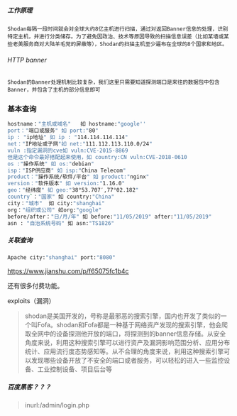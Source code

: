 ##### 工作原理

~~~
Shodan每隔一段时间就会对全球大约8亿主机进行扫描，通过对返回Banner信息的处理，识别特定主机，并进行分类储存。为了避免因政治、技术等原因导致的扫描信息误差（比如某墙或某些老美服务商对大陆羊毛党的屏蔽等），Shodan的扫描主机至少遍布在全球的8个国家和地区。
~~~

###### HTTP banner

~~~
Shodan的Banner处理机制比较复杂，我们这里只需要知道探测端口是来往的数据包中包含Banner，并包含了主机的部分信息即可
~~~

### 基本查询

~~~bash
hostname："主机或域名"   如 hostname:"google''
port："端口或服务" 如 port:"80"
ip : "ip地址" 如 ip : "114.114.114.114"
net："IP地址或子网"如 net:"111.112.113.110.0/24"
vuln :指定漏洞的cve如 vuln:CVE-2015-8869
但是这个命令最好搭配起来使用，如 country:CN vuln:CVE-2018-0610
os :"操作系统" 如 os:"debian"
isp："ISP供应商" 如 isp:"China Telecom"
product："操作系统/软件/平台" 如 product:"nginx"
version："软件版本" 如 version:"1.16.0"
geo："经纬度" 如 geo:"38°53.707′,77°02.182"
country`："国家" 如 country:"China"
city："城市"  如 city:"shanghai"
org："组织或公司" 如org:"google"
before/after："日/月/年" 如 before:"11/05/2019" after:"11/05/2019"
asn : "自治系统号码" 如 asn:"TS1826"
~~~

##### 关联查询

~~~bash
Apache city:"shanghai" port:"8080"
~~~

https://www.jianshu.com/p/f65075fc1b4c

还有很多付费功能。

 exploits（漏洞）

> shodan是美国开发的，号称是最邪恶的搜索引擎，国内也开发了类似的一个叫Fofa。shodan和Fofa都是一种基于网络资产发现的搜索引擎，他会爬取全网中的设备探测他开放的端口，将探测到的banner信息存储。从安全角度来说，利用这种搜索引擎可以进行资产及漏洞影响范围分析、应用分布统计、应用流行度态势感知等。从不合理的角度来说，利用这种搜索引擎可以发现哪些设备开放了不安全的端口或者服务，可以轻松的进入一些监控设备、工业控制设备、项目后台等





##### 百度黑客？？？

> inurl:/admin/login.php